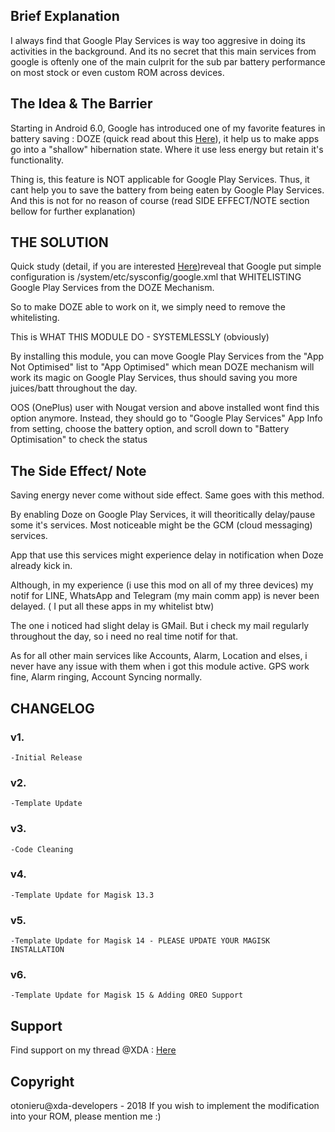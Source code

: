## Brief Explanation
I always find that Google Play Services is way too aggresive in doing its activities in the background. And its no secret that this main services from google is oftenly one of the main culprit for the sub par battery performance on most stock or even custom ROM across devices.

## The Idea & The Barrier
Starting in Android 6.0, Google has introduced one of my favorite features in battery saving : DOZE (quick read about this [Here](https://www.howtogeek.com/242563/how-androids-doze-improves-your-battery-life-and-how-to-tweak-it/)), it help us to make apps go into a "shallow" hibernation state. Where it use less energy but retain it's functionality.

Thing is, this feature is NOT applicable for Google Play Services. Thus, it cant help you to save the battery from being eaten by Google Play Services. And this is not for no reason of course (read SIDE EFFECT/NOTE section bellow for further explanation)

## THE SOLUTION
Quick study (detail, if you are interested [Here](https://android.stackexchange.com/questions/143247/how-to-make-google-play-services-and-other-default-white-listed-system-apps-doze))reveal that Google put simple configuration is /system/etc/sysconfig/google.xml that WHITELISTING Google Play Services from the DOZE Mechanism.

So to make DOZE able to work on it, we simply need to remove the whitelisting.

This is WHAT THIS MODULE DO - SYSTEMLESSLY (obviously)

By installing this module, you can move Google Play Services from the "App Not Optimised" list to "App Optimised" which mean DOZE mechanism will work its magic on Google Play Services, thus should saving you more juices/batt throughout the day.

OOS (OnePlus) user with Nougat version and above installed wont find this option anymore. Instead, they should go to "Google Play Services" App Info from setting, choose the battery option, and scroll down to "Battery Optimisation" to check the status

## The Side Effect/ Note
Saving energy never come without side effect. Same goes with this method.

By enabling Doze on Google Play Services, it will theoritically delay/pause some it's services. Most noticeable might be the GCM (cloud messaging) services.

App that use this services might experience delay in notification when Doze already kick in.

Although, in my experience (i use this mod on all of my three devices) my notif for LINE, WhatsApp and Telegram (my main comm app) is never been delayed. ( I put all these apps in my whitelist btw)

The one i noticed had slight delay is GMail. But i check my mail regularly throughout the day, so i need no real time notif for that.

As for all other main services like Accounts, Alarm, Location and elses, i never have any issue with them when i got this module active. GPS work fine, Alarm ringing, Account Syncing normally.

## CHANGELOG
### v1. 
    -Initial Release
### v2. 
    -Template Update
### v3. 
    -Code Cleaning
### v4. 
    -Template Update for Magisk 13.3
### v5. 
    -Template Update for Magisk 14 - PLEASE UPDATE YOUR MAGISK INSTALLATION
### v6. 
    -Template Update for Magisk 15 & Adding OREO Support

## Support
Find support on my thread @XDA : [Here](https://forum.xda-developers.com/apps/magisk/module-enable-doze-google-play-services-t3608783/post72344542#post72344542)

## Copyright
otonieru@xda-developers - 2018
If you wish to implement the modification into your ROM, please mention me :)
